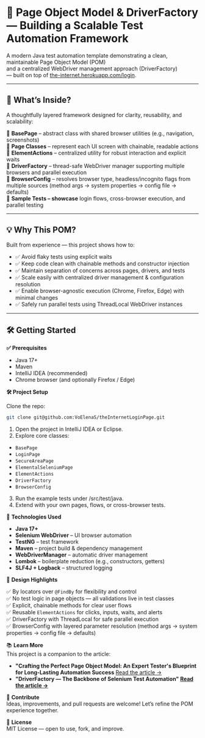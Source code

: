 # 🧱 Page Object Model & DriverFactory — Building a Scalable Test Automation Framework

A modern Java test automation template demonstrating a clean, maintainable Page Object Model (POM)   
and a centralized WebDriver management approach (DriverFactory)   
— built on top of [the-internet.herokuapp.com/login](https://the-internet.herokuapp.com/login).

---

## 🚀 What’s Inside?

A thoughtfully layered framework designed for clarity, reusability, and scalability:

🔹 **BasePage** – abstract class with shared browser utilities (e.g., navigation, screenshots)  
🔹 **Page Classes** – represent each UI screen with chainable, readable actions  
🔹 **ElementActions** – centralized utility for robust interaction and explicit waits  
🔹 **DriverFactory** – thread-safe WebDriver manager supporting multiple browsers and parallel execution  
🔹 **BrowserConfig** – resolves browser type, headless/incognito flags from multiple sources (method args → system properties → config file → defaults)  
🔹 **Sample Tests – showcase** login flows, cross-browser execution, and parallel testing  

---

## 💡 Why This POM?

Built from experience — this project shows how to:

- ✅ Avoid flaky tests using explicit waits
- ✅ Keep code clean with chainable methods and constructor injection
- ✅ Maintain separation of concerns across pages, drivers, and tests
- ✅ Scale easily with centralized driver management & configuration resolution
- ✅ Enable browser-agnostic execution (Chrome, Firefox, Edge) with minimal changes
- ✅ Safely run parallel tests using ThreadLocal WebDriver instances

---

## 🛠 Getting Started

**✅ Prerequisites**

- Java 17+
- Maven
- IntelliJ IDEA (recommended)
- Chrome browser (and optionally Firefox / Edge)

**🛠️ Project Setup**

Clone the repo:
```bash
git clone git@github.com:VoElenaS/theInternetLoginPage.git
```
1. Open the project in IntelliJ IDEA or Eclipse.
2. Explore core classes:
- `BasePage`
- `LoginPage`
- `SecureAreaPage`
- `ElementalSeleniumPage`
- `ElementActions`
- `DriverFactory`
- `BrowserConfig`
3. Run the example tests under /src/test/java.
4. Extend with your own pages, flows, or cross-browser tests.
 
🧰 **Technologies Used**

- **Java 17+**
- **Selenium WebDriver** – UI browser automation
- **TestNG** – test framework
- **Maven** – project build & dependency management
- **WebDriverManager** – automatic driver management
- **Lombok** – boilerplate reduction (e.g., constructors, getters)
- **SLF4J + Logback** – structured logging

🧭 **Design Highlights**  

✅ By locators over `@FindBy` for flexibility and control  
✅ No test logic in page objects — all validations live in test classes  
✅ Explicit, chainable methods for clear user flows  
✅ Reusable `ElementActions` for clicks, inputs, waits, and alerts  
✅ DriverFactory with ThreadLocal for safe parallel execution  
✅ BrowserConfig with layered parameter resolution (method args → system properties → config file → defaults)

📚 **Learn More**  
This project is a companion to the article:

* **"Crafting the Perfect Page Object Model: An Expert Tester's Blueprint for Long-Lasting Automation Success**
[Read the article →](https://medium.com/@VElanaS/b818c6ef6a90?source=friends_link&sk=32d065ebd7806736428197ac9d3fe4fe)
* **"DriverFactory — The Backbone of Selenium Test Automation" [Read the article →](https://medium.com/@VElanaS/1a5c807a3c2f?source=friends_link&sk=d30f14fc0f0e4a85bcbbf2078d6fdd5b)**

🤝 **Contribute**  
Ideas, improvements, and pull requests are welcome! Let’s refine the POM experience together.

📄 **License**  
MIT License — open to use, fork, and improve.